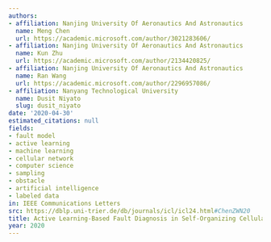 ```yaml
---
authors:
- affiliation: Nanjing University Of Aeronautics And Astronautics
  name: Meng Chen
  url: https://academic.microsoft.com/author/3021283606/
- affiliation: Nanjing University Of Aeronautics And Astronautics
  name: Kun Zhu
  url: https://academic.microsoft.com/author/2134420825/
- affiliation: Nanjing University Of Aeronautics And Astronautics
  name: Ran Wang
  url: https://academic.microsoft.com/author/2296957086/
- affiliation: Nanyang Technological University
  name: Dusit Niyato
  slug: dusit_niyato
date: '2020-04-30'
estimated_citations: null
fields:
- fault model
- active learning
- machine learning
- cellular network
- computer science
- sampling
- obstacle
- artificial intelligence
- labeled data
in: IEEE Communications Letters
src: https://dblp.uni-trier.de/db/journals/icl/icl24.html#ChenZWN20
title: Active Learning-Based Fault Diagnosis in Self-Organizing Cellular Networks
year: 2020
---
```

